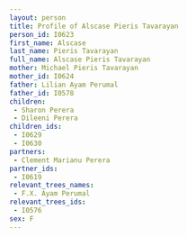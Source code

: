 ```yaml
---
layout: person
title: Profile of Alscase Pieris Tavarayan
person_id: I0623
first_name: Alscase
last_name: Pieris Tavarayan
full_name: Alscase Pieris Tavarayan
mother: Michael Pieris Tavarayan
mother_id: I0624
father: Lilian Ayam Perumal
father_id: I0578
children:
 - Sharon Perera
 - Dileeni Perera
children_ids:
 - I0629
 - I0630
partners:
 - Clement Marianu Perera
partner_ids:
 - I0619
relevant_trees_names:
 - F.X. Ayam Perumal
relevant_trees_ids:
 - I0576
sex: F
---
```


